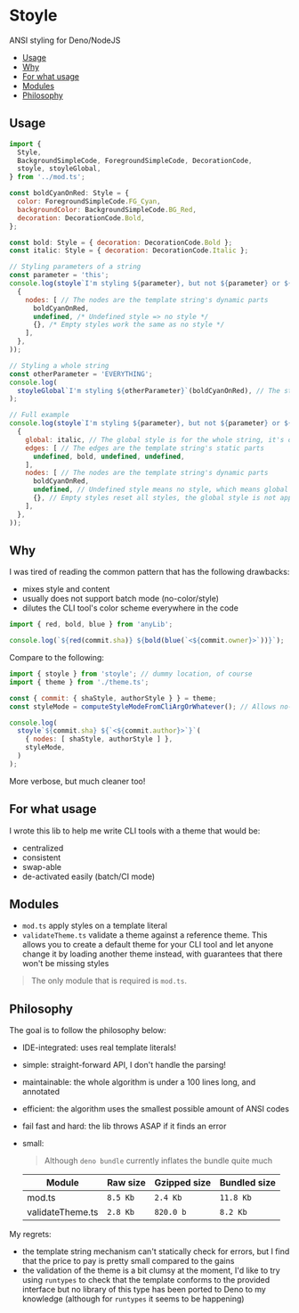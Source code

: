 # Stoyle

ANSI styling for Deno/NodeJS

<!-- TOC START -->

* [Usage](#usage)
* [Why](#why)
* [For what usage](#for-what-usage)
* [Modules](#modules)
* [Philosophy](#philosophy)

<!-- TOC END -->

## Usage

<!-- 🔁: basicExample -->

```js
import {
  Style,
  BackgroundSimpleCode, ForegroundSimpleCode, DecorationCode,
  stoyle, stoyleGlobal,
} from '../mod.ts';

const boldCyanOnRed: Style = {
  color: ForegroundSimpleCode.FG_Cyan,
  backgroundColor: BackgroundSimpleCode.BG_Red,
  decoration: DecorationCode.Bold,
};

const bold: Style = { decoration: DecorationCode.Bold };
const italic: Style = { decoration: DecorationCode.Italic };

// Styling parameters of a string
const parameter = 'this';
console.log(stoyle`I'm styling ${parameter}, but not ${parameter} or ${parameter}.`(
  {
    nodes: [ // The nodes are the template string's dynamic parts
      boldCyanOnRed,
      undefined, /* Undefined style => no style */
      {}, /* Empty styles work the same as no style */
    ],
  },
));

// Styling a whole string
const otherParameter = 'EVERYTHING';
console.log(
  stoyleGlobal`I'm styling ${otherParameter}`(boldCyanOnRed), // The style is for the whole string with stoyleGlobal
);

// Full example
console.log(stoyle`I'm styling ${parameter}, but not ${parameter} or ${parameter}.`(
  {
    global: italic, // The global style is for the whole string, it's overwritten by edges/nodes styles
    edges: [ // The edges are the template string's static parts
      undefined, bold, undefined, undefined,
    ],
    nodes: [ // The nodes are the template string's dynamic parts
      boldCyanOnRed,
      undefined, // Undefined style means no style, which means global style is applied
      {}, // Empty styles reset all styles, the global style is not applied
    ],
  },
));

```

<!-- 🔁 -->

## Why

I was tired of reading the common pattern that has the following drawbacks:

* mixes style and content
* usually does not support batch mode (no-color/style)
* dilutes the CLI tool's color scheme everywhere in the code

```js
import { red, bold, blue } from 'anyLib';

console.log(`${red(commit.sha)} ${bold(blue(`<${commit.owner}>`))}`);
```

Compare to the following:

```js
import { stoyle } from 'stoyle'; // dummy location, of course
import { theme } from './theme.ts';

const { commit: { shaStyle, authorStyle } } = theme;
const styleMode = computeStyleModeFromCliArgOrWhatever(); // Allows no-color mode

console.log(
  stoyle`${commit.sha} ${`<${commit.author}>`}`(
    { nodes: [ shaStyle, authorStyle ] },
    styleMode,
  )
);
```

More verbose, but much cleaner too!

## For what usage

I wrote this lib to help me write CLI tools with a theme that would be:

* centralized
* consistent
* swap-able
* de-activated easily (batch/CI mode)

## Modules

* `mod.ts` apply styles on a template literal
* `validateTheme.ts` validate a theme against a reference theme. This allows you to create a default theme for your CLI tool and let anyone change it by loading another theme instead, with guarantees that there won't be missing styles

> The only module that is required is `mod.ts`.

## Philosophy

The goal is to follow the philosophy below:

* IDE-integrated: uses real template literals!
* simple: straight-forward API, I don't handle the parsing!
* maintainable: the whole algorithm is under a 100 lines long, and annotated
* efficient: the algorithm uses the smallest possible amount of ANSI codes
* fail fast and hard: the lib throws ASAP if it finds an error
* small:

  > Although `deno bundle` currently inflates the bundle quite much

  | Module           | Raw size                                      | Gzipped size                                       | Bundled size                                      |
  | ---------------- | --------------------------------------------- | -------------------------------------------------- | ------------------------------------------------- |
  | mod.ts           | <!-- 🔁: modRawSize -->`8.5 Kb`<!-- 🔁 -->    | <!-- 🔁: modGzippedSize -->`2.4 Kb`<!-- 🔁 -->     | <!-- 🔁: modBundledSize -->`11.8 Kb`<!-- 🔁 -->   |
  | validateTheme.ts | <!-- 🔁: themerRawSize -->`2.8 Kb`<!-- 🔁 --> | <!-- 🔁: themerGzippedSize -->`820.0 b`<!-- 🔁 --> | <!-- 🔁: themerBundledSize -->`8.2 Kb`<!-- 🔁 --> |

My regrets:

* the template string mechanism can't statically check for errors, but I find that the price to pay is pretty small compared to the gains
* the validation of the theme is a bit clumsy at the moment, I'd like to try using `runtypes` to check that the template conforms to the provided interface but no library of this type has been ported to Deno to my knowledge (although for `runtypes` it seems to be happening)
